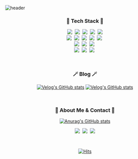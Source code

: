 ![header](https://capsule-render.vercel.app/api?type=waving&color=F1F0EC&height=100&section=headerr&text=Inryu%20&fontSize=30&animation=fadeIn&fontAlignY=45&desc=Interested%20in%20web/app%20development%20👩🏻‍💻🔥&descAlignY=70&fontColor=514E53)

<h3 align="center"> 📓 Tech Stack 📓 </h3>

<p align="center">
<img src="https://img.shields.io/badge/Javascript-ffb13b?style=flat-square&logo=javascript&logoColor=white"/>&nbsp 
<img src="https://img.shields.io/badge/C++-00599C?style=flat-square&logo=C%2B%2B&logoColor=white"/>&nbsp 
<img src="https://img.shields.io/badge/C-A8B9CC?style=flat-square&logo=C&logoColor=white"/>&nbsp
<img src="https://img.shields.io/badge/Java-007396?style=flat-square&logo=Java&logoColor=white"/>&nbsp 
<img src="https://img.shields.io/badge/Python-3766AB?style=flat-square&logo=Python&logoColor=white"/>
<br>
<img src="https://img.shields.io/badge/HTML5-E34F26?style=flat-square&logo=HTML5&logoColor=white"/>&nbsp 
<img src="https://img.shields.io/badge/css-1572B6?style=flat-square&logo=css3&logoColor=white"/>&nbsp
<img src="https://img.shields.io/badge/React-61DAFB?style=flat-square&logo=React&logoColor=black"/>&nbsp 
<img src="https://img.shields.io/badge/React Native-61DAFB?style=flat-square&logo=React&logoColor=black"/>&nbsp 
<img src="https://img.shields.io/badge/Vue.js-4FC08D?style=flat-square&logo=Vue.js&logoColor=white"/>&nbsp 
<br>
<img src="https://img.shields.io/badge/Spring Boot-6DB33F?style=flat-square&logo=SpringBoot&logoColor=white"/>&nbsp 
<img src="https://img.shields.io/badge/Node.js-339933?style=flat-square&logo=Node.js&logoColor=white"/>&nbsp 
<img src="https://img.shields.io/badge/MySQL-4479A1?style=flat-square&logo=MySQL&logoColor=white"/>&nbsp 
<br>
<img src="https://img.shields.io/badge/Git-181717?style=flat-square&logo=Git&logoColor=white"/>&nbsp 
<img src="https://img.shields.io/badge/Figma-F24E1E?style=flat-square&logo=Figma&logoColor=white"/>&nbsp 
<img src="https://img.shields.io/badge/Amazon AWS-FF9900?style=flat-square&logo=AmazonAWS&logoColor=white"/>&nbsp 
</p>

<br>
<h3 align="center"> 🪄 Blog 🪄 </h3>

<div align="center" style="text-align:center">

[![Velog's GitHub stats](https://velog-readme-stats.vercel.app/api?name=inryu&tag=reactnative)](https://velog.io/@inryu/React-Native-%EC%B9%B4%EB%A9%94%EB%9D%BC%EB%A1%9C-%EB%AC%B8%EC%84%9C-%EC%8A%A4%EC%BA%94%ED%95%98%EA%B8%B0)
[![Velog's GitHub stats](https://velog-readme-stats.vercel.app/api?name=inryu&tag=openapi)](https://velog.io/@inryu/React-Native-API-fetch-Opne-API-%EC%82%AC%EC%9A%A9%ED%95%98%EA%B8%B0-async-await)

</div>

<br>
<h3 align="center"> 👀 About Me & Contact 👀 </h3>

<div align="center">

[![Anurag's GitHub stats](https://github-readme-stats.vercel.app/api?username=Inryu)](https://github.com/Inryu)

</div>

<p align="center">
  <a href="https://velog.io/@inryu"><img src="https://img.shields.io/badge/Tech%20Blog-11B48A?style=flat-square&logo=Vimeo&logoColor=white&link=https://velog.io/@inryu"/></a>&nbsp
  <a href="https://www.instagram.com/inryuuu/"><img src="https://img.shields.io/badge/Instagram-E4405F?style=flat-square&logo=Instagram&logoColor=white&link=https://www.instagram.com/inryuuu/"/></a>&nbsp
  <a href="mailto:dellintel1717@gmail.com"><img src="https://img.shields.io/badge/Gmail-d14836?style=flat-square&logo=Gmail&logoColor=white&link=dellintel1717@gmail.com"/></a>
</p><br>

<div align="center">

[![Hits](https://hits.seeyoufarm.com/api/count/incr/badge.svg?url=https%3A%2F%2Fgithub.com%2FInryu%2FInryu&count_bg=%23D5C9DD&title_bg=%23B0ADAD&icon=&icon_color=%23E7E7E7&title=hits&edge_flat=true)](https://hits.seeyoufarm.com)

</div>
